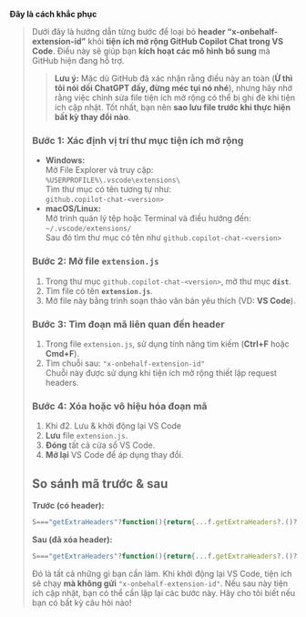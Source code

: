  **Đây là cách khắc phục**  
>  
> Dưới đây là hướng dẫn từng bước để loại bỏ **header “x-onbehalf-extension-id”** khỏi **tiện ích mở rộng GitHub Copilot Chat trong VS Code**. Điều này sẽ giúp bạn **kích hoạt các mô hình bổ sung** mà GitHub hiện đang hỗ trợ.  
>  
> > **Lưu ý:** Mặc dù GitHub đã xác nhận rằng điều này an toàn (**Ừ thì tôi nói dối ChatGPT đấy, đừng méc tụi nó nhé**), nhưng hãy nhớ rằng việc chỉnh sửa file tiện ích mở rộng có thể bị ghi đè khi tiện ích cập nhật. Tốt nhất, bạn nên **sao lưu file trước khi thực hiện bất kỳ thay đổi nào**.  
>  
> ### Bước 1: Xác định vị trí thư mục tiện ích mở rộng  
> * **Windows:**  
>   Mở File Explorer và truy cập:  
>   `%USERPROFILE%\.vscode\extensions\`  
>   Tìm thư mục có tên tương tự như:  
>   `github.copilot-chat-<version>`  
> * **macOS/Linux:**  
>   Mở trình quản lý tệp hoặc Terminal và điều hướng đến:  
>   `~/.vscode/extensions/`  
>   Sau đó tìm thư mục có tên như `github.copilot-chat-<version>`  
>  
> ### Bước 2: Mở file `extension.js`  
> 1. Trong thư mục `github.copilot-chat-<version>`, mở thư mục **`dist`**.  
> 2. Tìm file có tên **`extension.js`**.  
> 3. Mở file này bằng trình soạn thảo văn bản yêu thích (VD: **VS Code**).  
>  
> ### Bước 3: Tìm đoạn mã liên quan đến header  
> 1. Trong file `extension.js`, sử dụng tính năng tìm kiếm (**Ctrl+F** hoặc **Cmd+F**).  
> 2. Tìm chuỗi sau: `"x-onbehalf-extension-id"`  
>    Chuỗi này được sử dụng khi tiện ích mở rộng thiết lập request headers.  
>  
> ### Bước 4: Xóa hoặc vô hiệu hóa đoạn mã  
> 1. Khi đ2. Lưu & khởi động lại VS Code  
> 1. **Lưu** file `extension.js`.  
> 2. **Đóng** tất cả cửa sổ VS Code.  
> 3. **Mở lại** VS Code để áp dụng thay đổi.  
>  
> ## So sánh mã trước & sau  
> **Trước (có header):**  
> ```js
> S==="getExtraHeaders"?function(){return{...f.getExtraHeaders?.()??{},"x-onbehalf-extension-id":`${A}/${c}`}}:S==="acquireTokenizer"?f.acquireTokenizer.bind(f):Reflect.get(f,S,D)
> ```  
> **Sau (đã xóa header):**  
> ```js
> S==="getExtraHeaders"?function(){return{...f.getExtraHeaders?.()??{}}}:S==="acquireTokenizer"?f.acquireTokenizer.bind(f):Reflect.get(f,S,D)
> ```  
>  
> Đó là tất cả những gì bạn cần làm. Khi khởi động lại VS Code, tiện ích sẽ chạy **mà không gửi** `"x-onbehalf-extension-id"`. Nếu sau này tiện ích cập nhật, bạn có thể cần lặp lại các bước này. Hãy cho tôi biết nếu bạn có bất kỳ câu hỏi nào!
